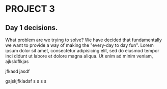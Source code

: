 # PROJECT 3

## Day 1 decisions.
What problem are we trying to solve?
We have decided that fundamentally we want to provide a way of making the "every-day to day fun".
Lorem ipsum dolor sit amet, consectetur adipisicing elit, sed do eiusmod tempor inci
didunt ut labore et dolore magna aliqua. Ut enim ad minim veniam,
ajksldflkjas

jfkasd
jasdf

gajskjfkladsf
s
s
s
s
